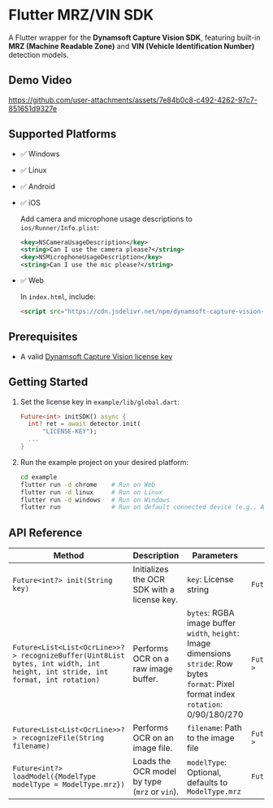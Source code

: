# Flutter MRZ/VIN SDK 

A Flutter wrapper for the **Dynamsoft Capture Vision SDK**, featuring built-in **MRZ (Machine Readable Zone)** and **VIN (Vehicle Identification Number)** detection models.

## Demo Video
https://github.com/user-attachments/assets/7e84b0c8-c492-4262-97c7-851651d9327e


## Supported Platforms
- ✅ Windows
- ✅ Linux
- ✅ Android
- ✅ iOS
    
    Add camera and microphone usage descriptions to `ios/Runner/Info.plist`:
    
    ```xml
    <key>NSCameraUsageDescription</key>
    <string>Can I use the camera please?</string>
    <key>NSMicrophoneUsageDescription</key>
    <string>Can I use the mic please?</string>
    ```

- ✅ Web
        
    In `index.html`, include:

    ```html
    <script src="https://cdn.jsdelivr.net/npm/dynamsoft-capture-vision-bundle@2.6.1000/dist/dcv.bundle.min.js"></script>
    ```


## Prerequisites
- A valid [Dynamsoft Capture Vision license key](https://www.dynamsoft.com/customer/license/trialLicense/?product=dcv&package=cross-platform)

## Getting Started
1. Set the license key in `example/lib/global.dart`:

    ```dart
    Future<int> initSDK() async {
      int? ret = await detector.init(
          "LICENSE-KEY");
      ...
    }
    ```
2. Run the example project on your desired platform:

    ```bash
    cd example
    flutter run -d chrome    # Run on Web
    flutter run -d linux     # Run on Linux
    flutter run -d windows   # Run on Windows
    flutter run              # Run on default connected device (e.g., Android)
    ```

## API Reference

| Method                                                                 | Description                                             | Parameters                                                                                                                                                     | Return Type                        |
|------------------------------------------------------------------------|---------------------------------------------------------|----------------------------------------------------------------------------------------------------------------------------------------------------------------|------------------------------------|
| `Future<int?> init(String key)`                                        | Initializes the OCR SDK with a license key.             | `key`: License string                                                                                                                                            | `Future<int?>`                     |
| `Future<List<List<OcrLine>>?> recognizeBuffer(Uint8List bytes, int width, int height, int stride, int format, int rotation)` | Performs OCR on a raw image buffer.                    | `bytes`: RGBA image buffer  <br> `width`, `height`: Image dimensions <br> `stride`: Row bytes <br> `format`: Pixel format index <br> `rotation`: 0/90/180/270 | `Future<List<List<OcrLine>>?>`    |
| `Future<List<List<OcrLine>>?> recognizeFile(String filename)`       | Performs OCR on an image file.                          | `filename`: Path to the image file                                                                                                                              | `Future<List<List<OcrLine>>?>`    |
| `Future<int?> loadModel({ModelType modelType = ModelType.mrz})`       | Loads the OCR model by type (`mrz` or `vin`).           | `modelType`: Optional, defaults to `ModelType.mrz`                                                                                                              | `Future<int?>`                     |
